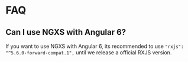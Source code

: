# FAQ

## Can I use NGXS with Angular 6?
If you want to use NGXS with Angular 6, its recommended to use `"rxjs": "^5.6.0-forward-compat.1",` until we release a official RXJS version.
